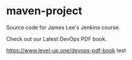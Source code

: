 # maven-project
Source code for James Lee's Jenkins course.

Check out our Latest DevOps PDF book.

https://www.level-up.one/devops-pdf-book
 test
